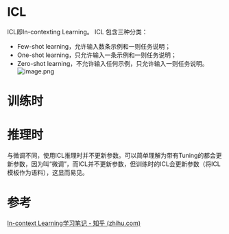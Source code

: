 # ICL

ICL即In-contexting Learning。
ICL 包含三种分类：
- Few-shot learning，允许输入数条示例和一则任务说明；
- One-shot learning，只允许输入一条示例和一则任务说明；
- Zero-shot learning，不允许输入任何示例，只允许输入一则任务说明。
![image.png](https://cdn.jsdelivr.net/gh/vllbc/img4blog//image/20240411115552.png)

# 训练时

# 推理时
与微调不同，使用ICL推理时并不更新参数。可以简单理解为带有Tuning的都会更新参数，因为叫“微调”，而ICL并不更新参数，但训练时的ICL会更新参数（将ICL模板作为语料），这显而易见。

# 参考
[In-context Learning学习笔记 - 知乎 (zhihu.com)](https://zhuanlan.zhihu.com/p/625116295)
